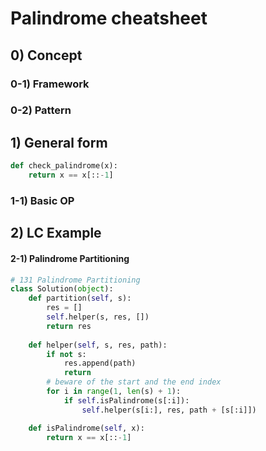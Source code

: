 # Palindrome cheatsheet 

## 0) Concept  

### 0-1) Framework

### 0-2) Pattern

## 1) General form
```python
def check_palindrome(x):
	return x == x[::-1]
```

### 1-1) Basic OP

## 2) LC Example

#### 2-1) Palindrome Partitioning
```python
# 131 Palindrome Partitioning
class Solution(object):
    def partition(self, s):
        res = []
        self.helper(s, res, [])
        return res
        
    def helper(self, s, res, path):
        if not s:
            res.append(path)
            return
        # beware of the start and the end index
        for i in range(1, len(s) + 1): 
            if self.isPalindrome(s[:i]):
                self.helper(s[i:], res, path + [s[:i]])

    def isPalindrome(self, x):
        return x == x[::-1]
```
